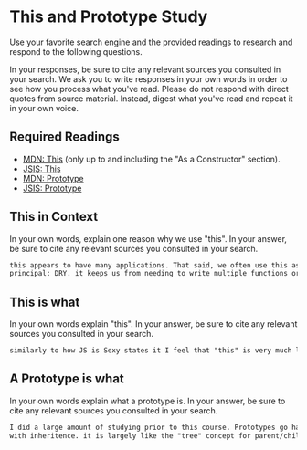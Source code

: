 # This and Prototype Study

Use your favorite search engine and the provided readings to research and
respond to the following questions.

In your responses, be sure to cite any relevant sources you consulted in your
search. We ask you to write responses in your own words in order to see how you
process what you've read. Please do not respond with direct quotes from source
material. Instead, digest what you've read and repeat it in your own voice.

## Required Readings

-   [MDN: This](https://developer.mozilla.org/en-US/docs/Web/JavaScript/Reference/Operators/this)
(only up to and including the "As a Constructor" section).
-   [JSIS: This](http://javascriptissexy.com/understand-javascripts-this-with-clarity-and-master-it/)
-   [MDN: Prototype](https://developer.mozilla.org/en-US/docs/Learn/JavaScript/Objects/Object_prototypes)
-   [JSIS: Prototype](http://javascriptissexy.com/javascript-prototype-in-plain-detailed-language/)

## This in Context

In your own words, explain one reason why we use "this". In your answer, be
sure to cite any relevant sources you consulted in your search.

```md
this appears to have many applications. That said, we often use this as to stand by the
principal: DRY. it keeps us from needing to write multiple functions or conditional statements.
```

## This is what

In your own words explain "this".  In your answer, be
sure to cite any relevant sources you consulted in your search.

```md
similarly to how JS is Sexy states it I feel that "this" is very much like a pronoun of sorts. similar to "he" or "she" it can have a broad spectrum of possible meanings and uses It is invoked by an object that has already defined it.
```

## A Prototype is what

In your own words explain what a prototype is.  In your answer, be
sure to cite any relevant sources you consulted in your search.

```md
I did a large amount of studying prior to this course. Prototypes go hand in hand
with inheritence. it is largely like the "tree" concept for parent/child realtionship It allows objects to inherit features from eachother. I used google, JS is Sexy and MDN for this reposnse.
```
